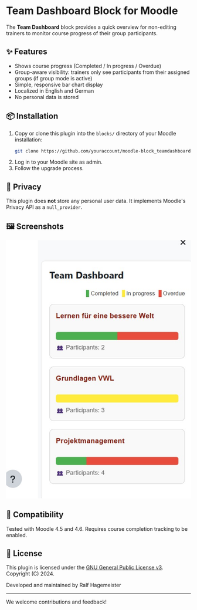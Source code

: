 # Team Dashboard Block for Moodle

The **Team Dashboard** block provides a quick overview for non-editing trainers to monitor course progress of their group participants.

## ✨ Features

- Shows course progress (Completed / In progress / Overdue)
- Group-aware visibility: trainers only see participants from their assigned groups (if group mode is active)
- Simple, responsive bar chart display
- Localized in English and German
- No personal data is stored

## 📦 Installation

1. Copy or clone this plugin into the `blocks/` directory of your Moodle installation:
   ```bash
   git clone https://github.com/youraccount/moodle-block_teamdashboard.git blocks/teamdashboard
   ```
2. Log in to your Moodle site as admin.
3. Follow the upgrade process.

## 🔐 Privacy

This plugin does **not** store any personal user data. It implements Moodle's Privacy API as a `null_provider`.

## 🖼 Screenshots

![Dashboard image](dashboard_example.png)

## 🧩 Compatibility

Tested with Moodle 4.5 and 4.6. Requires course completion tracking to be enabled.

## 📄 License

This plugin is licensed under the [GNU General Public License v3](https://www.gnu.org/licenses/gpl-3.0.html).  
Copyright (C) 2024.

Developed and maintained by Ralf Hagemeister

---

We welcome contributions and feedback!
